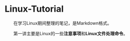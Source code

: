 # Linux-Tutorial
&emsp;&emsp;在学习Linux期间整理的笔记，是Markdown格式。

&emsp;&emsp;第一讲主要是Linux的一些**注意事项**和**Linux文件处理命令**。
